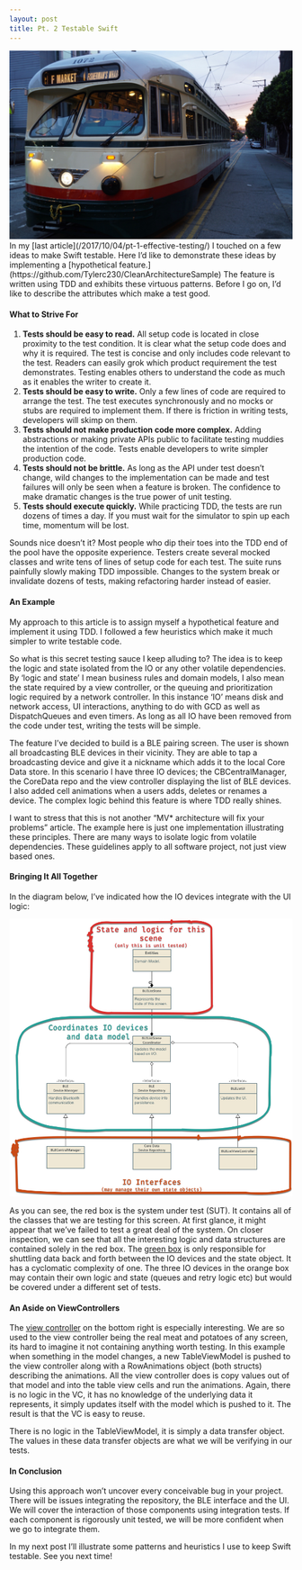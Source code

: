 ```yaml
---
layout: post
title: Pt. 2 Testable Swift
---
```

<img src="/images/fulls/DSC00762.jpg" class="fit image">
In my [last article](/2017/10/04/pt-1-effective-testing/) I touched on a few ideas to make Swift testable. Here I’d like to demonstrate these ideas by implementing a [hypothetical feature.](https://github.com/Tylerc230/CleanArchitectureSample) The feature is written using TDD and exhibits these virtuous patterns. Before I go on, I’d like to describe the attributes which make a test good.

#### What to Strive For

1.  **Tests should be easy to read.** All setup code is located in close proximity to the test condition. It is clear what the setup code does and why it is required. The test is concise and only includes code relevant to the test. Readers can easily grok which product requirement the test demonstrates. Testing enables others to understand the code as much as it enables the writer to create it.
2.  **Tests should be easy to write.** Only a few lines of code are required to arrange the test. The test executes synchronously and no mocks or stubs are required to implement them. If there is friction in writing tests, developers will skimp on them.
3.  **Tests should not make production code more complex.** Adding abstractions or making private APIs public to facilitate testing muddies the intention of the code. Tests enable developers to write simpler production code.
4.  **Tests should not be brittle.** As long as the API under test doesn’t change, wild changes to the implementation can be made and test failures will only be seen when a feature is broken. The confidence to make dramatic changes is the true power of unit testing.
5.  **Tests should execute quickly.** While practicing TDD, the tests are run dozens of times a day. If you must wait for the simulator to spin up each time, momentum will be lost.

Sounds nice doesn’t it? Most people who dip their toes into the TDD end of the pool have the opposite experience. Testers create several mocked classes and write tens of lines of setup code for each test. The suite runs painfully slowly making TDD impossible. Changes to the system break or invalidate dozens of tests, making refactoring harder instead of easier.

#### An Example

My approach to this article is to assign myself a hypothetical feature and implement it using TDD. I followed a few heuristics which make it much simpler to write testable code.

So what is this secret testing sauce I keep alluding to? The idea is to keep the logic and state isolated from the IO or any other volatile dependencies. By ‘logic and state’ I mean business rules and domain models, I also mean the state required by a view controller, or the queuing and prioritization logic required by a network controller. In this instance ‘IO’ means disk and network access, UI interactions, anything to do with GCD as well as DispatchQueues and even timers. As long as all IO have been removed from the code under test, writing the tests will be simple.

The feature I’ve decided to build is a BLE pairing screen. The user is shown all broadcasting BLE devices in their vicinity. They are able to tap a broadcasting device and give it a nickname which adds it to the local Core Data store. In this scenario I have three IO devices; the CBCentralManager, the CoreData repo and the view controller displaying the list of BLE devices. I also added cell animations when a users adds, deletes or renames a device. The complex logic behind this feature is where TDD really shines.

I want to stress that this is not another “MV* architecture will fix your problems” article. The example here is just one implementation illustrating these principles. There are many ways to isolate logic from volatile dependencies. These guidelines apply to all software project, not just view based ones.

#### Bringing It All Together

In the diagram below, I’ve indicated how the IO devices integrate with the UI logic:

<img src="/images/fulls/BlogWireframe.jpg" class="fit image">

As you can see, the red box is the system under test (SUT). It contains all of the classes that we are testing for this screen. At first glance, it might appear that we’ve failed to test a great deal of the system. On closer inspection, we can see that all the interesting logic and data structures are contained solely in the red box. The [green box](https://github.com/Tylerc230/CleanArchitectureSample/blob/master/CleanArchitectureSample/Usecases/ViewBLEList/BLEListSceneCoordinator.swift) is only responsible for shuttling data back and forth between the IO devices and the state object. It has a cyclomatic complexity of one. The three IO devices in the orange box may contain their own logic and state (queues and retry logic etc) but would be covered under a different set of tests.

#### An Aside on ViewControllers

The [view controller](https://github.com/Tylerc230/CleanArchitectureSample/blob/master/CleanArchitectureSample/Usecases/ViewBLEList/UI/BLEListViewController.swift) on the bottom right is especially interesting. We are so used to the view controller being the real meat and potatoes of any screen, its hard to imagine it not containing anything worth testing. In this example when something in the model changes, a new TableViewModel is pushed to the view controller along with a RowAnimations object (both structs) describing the animations. All the view controller does is copy values out of that model and into the table view cells and run the animations. Again, there is no logic in the VC, it has no knowledge of the underlying data it represents, it simply updates itself with the model which is pushed to it. The result is that the VC is easy to reuse.

There is no logic in the TableViewModel, it is simply a data transfer object. The values in these data transfer objects are what we will be verifying in our tests.

#### In Conclusion

Using this approach won’t uncover every conceivable bug in your project. There will be issues integrating the repository, the BLE interface and the UI. We will cover the interaction of those components using integration tests. If each component is rigorously unit tested, we will be more confident when we go to integrate them.

In my next post I’ll illustrate some patterns and heuristics I use to keep Swift testable. See you next time!
